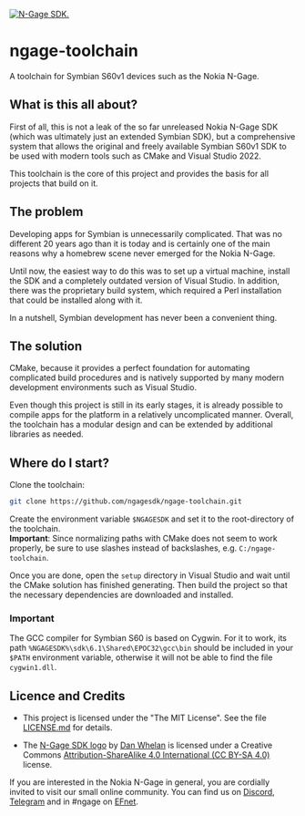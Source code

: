 [![N-Gage SDK.](https://raw.githubusercontent.com/ngagesdk/ngage-toolchain/master/media/ngagesdk-readme-header.png)](https://raw.githubusercontent.com/ngagesdk/ngage-toolchain/master/media/ngagesdk-header-2x-white.png?raw=true "N-Gage SDK.")

# ngage-toolchain

A toolchain for Symbian S60v1 devices such as the Nokia N-Gage.

## What is this all about?

First of all, this is not a leak of the so far unreleased Nokia N-Gage
SDK (which was ultimately just an extended Symbian SDK), but a
comprehensive system that allows the original and freely available
Symbian S60v1 SDK to be used with modern tools such as CMake and Visual
Studio 2022.

This toolchain is the core of this project and provides the basis for
all projects that build on it.

## The problem

Developing apps for Symbian is unnecessarily complicated.  That was no
different 20 years ago than it is today and is certainly one of the main
reasons why a homebrew scene never emerged for the Nokia N-Gage.

Until now, the easiest way to do this was to set up a virtual machine,
install the SDK and a completely outdated version of Visual Studio.  In
addition, there was the proprietary build system, which required a Perl
installation that could be installed along with it.

In a nutshell, Symbian development has never been a convenient thing.

## The solution

CMake, because it provides a perfect foundation for automating
complicated build procedures and is natively supported by many modern
development environments such as Visual Studio.

Even though this project is still in its early stages, it is already
possible to compile apps for the platform in a relatively uncomplicated
manner.  Overall, the toolchain has a modular design and can be extended
by additional libraries as needed.

## Where do I start?

Clone the toolchain:

```bash
git clone https://github.com/ngagesdk/ngage-toolchain.git
```

Create the environment variable `$NGAGESDK` and set it to the
root-directory of the toolchain.  
**Important**: Since normalizing paths with CMake does not seem to work
properly, be sure to use slashes instead of backslashes,
e.g. `C:/ngage-toolchain`.

Once you are done, open the `setup` directory in Visual Studio and wait
until the CMake solution has finished generating.  Then build the
project so that the necessary dependencies are downloaded and installed.

### Important

The GCC compiler for Symbian S60 is based on Cygwin. For it to work, its
path `%NGAGESDK%\sdk\6.1\Shared\EPOC32\gcc\bin` should be included in
your `$PATH` environment variable, otherwise it will not be able to find
the file `cygwin1.dll`.

## Licence and Credits

- This project is licensed under the "The MIT License".  See the file
  [LICENSE.md](LICENSE.md) for details.

- The [N-Gage SDK logo](media/) by [Dan Whelan](https://danwhelan.ie) is
  licensed under a Creative Commons [Attribution-ShareAlike 4.0
  International (CC BY-SA
  4.0)](https://creativecommons.org/licenses/by-sa/4.0/) license.

If you are interested in the Nokia N-Gage in general, you are cordially
invited to visit our small online community. You can find us on
[Discord](https://discord.gg/dbUzqJ26vs),
[Telegram](https://t.me/nokia_ngage) and in #ngage on
[EFnet](http://www.efnet.org/).
